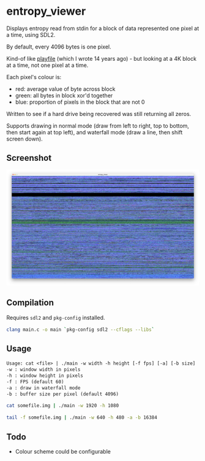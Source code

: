 # entropy_viewer

Displays entropy read from stdin for a block of data represented one pixel at a time, using SDL2. 

By default, every 4096 bytes is one pixel.

Kind-of like [playfile](https://github.com/gm-stack/playfile) (which I wrote 14 years ago) - but looking at a 4K block at a time, not one pixel at a time.

Each pixel's colour is:

- red: average value of byte across block
- green: all bytes in block xor'd together
- blue: proportion of pixels in the block that are not 0

Written to see if a hard drive being recovered was still returning all zeros.

Supports drawing in normal mode (draw from left to right, top to bottom, then start again at top left), and waterfall mode (draw a line, then shift screen down).

## Screenshot

![screenshot showing static like pattern at top of image](screenshot.jpg)

## Compilation

Requires `sdl2` and `pkg-config` installed.

```bash
clang main.c -o main `pkg-config sdl2 --cflags --libs`
```

## Usage

```
Usage: cat <file> | ./main -w width -h height [-f fps] [-a] [-b size]
-w : window width in pixels
-h : window height in pixels
-f : FPS (default 60)
-a : draw in waterfall mode
-b : buffer size per pixel (default 4096)
```

```bash
cat somefile.img | ./main -w 1920 -h 1080
```

```bash
tail -f somefile.img | ./main -w 640 -h 480 -a -b 16384
```

## Todo

- Colour scheme could be configurable